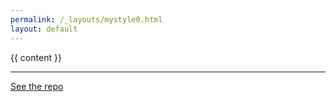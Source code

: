 ```yaml
---
permalink: /_layouts/mystyle0.html
layout: default
---
```

{{ content }}

***

<footer style="color:gray">
<a href="https://github.com/skr2005/skr2005.github.io/">See the repo</a>
</footer>


